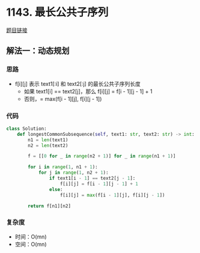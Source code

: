 # 1143. 最长公共子序列

[题目链接](https://leetcode.cn/problems/longest-common-subsequence/description/)

## 解法一：动态规划

### 思路

- f[i][j] 表示 text1[:i] 和 text2[:j] 的最长公共子序列长度
  - 如果 text1[i] == text2[j]，那么 f[i][j] = f[i - 1][j - 1] + 1
  - 否则，= max(f[i - 1][j], f[i][j - 1])

### 代码

```py
class Solution:
    def longestCommonSubsequence(self, text1: str, text2: str) -> int:
        n1 = len(text1)
        n2 = len(text2)

        f = [[0 for _ in range(n2 + 1)] for _ in range(n1 + 1)]

        for i in range(1, n1 + 1):
            for j in range(1, n2 + 1):
                if text1[i - 1] == text2[j - 1]:
                    f[i][j] = f[i - 1][j - 1] + 1
                else:
                    f[i][j] = max(f[i - 1][j], f[i][j - 1])

        return f[n1][n2]
```

### 复杂度

- 时间：O(mn)
- 空间：O(mn)
